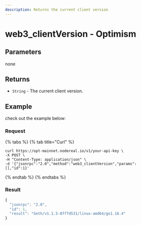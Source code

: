 ```yaml
---
description: Returns the current client version
---
```


# web3\_clientVersion - Optimism

## Parameters

none

## Returns

* `String` - The current client version.

## Example

check out the example below:

### Request

{% tabs %}
{% tab title="Curl" %}
```
curl https://opt-mainnet.nodereal.io/v1/your-api-key \
-X POST \
-H "Content-Type: application/json" \
-d '{"jsonrpc":"2.0","method":"web3_clientVersion","params":[],"id":1}'
```
{% endtab %}
{% endtabs %}

### Result

```javascript
{
  "jsonrpc": "2.0",
  "id": 1,
  "result": "Geth/v1.1.5-8ff7d531/linux-amd64/go1.16.4"
}
```

